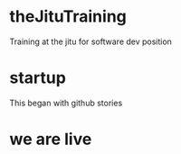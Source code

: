 # theJituTraining
Training at the jitu for software dev position 
# startup

This began with github stories 
# we are live 